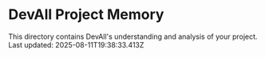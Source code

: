 # DevAll Project Memory

This directory contains DevAll's understanding and analysis of your project.
Last updated: 2025-08-11T19:38:33.413Z

